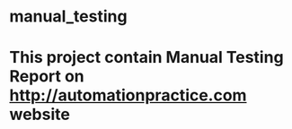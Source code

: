 # manual_testing
# This project contain Manual Testing Report on http://automationpractice.com  website
